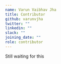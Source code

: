 ```yaml
---
name: Varun Vaibhav Jha
title: Contributor
github: varunvjha
twitter: ""
linkedin: ""
slack: ""
joining_date: ""
role: contributor
---
```


Still waiting for this
